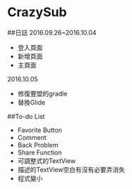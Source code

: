 # CrazySub
##日誌
2016.09.26~2016.10.04

- 登入頁面
- 新增頁面
- 主頁面

2016.10.05 

- 修復豐盟的gradle
- 替換Glide



##To-do List
- Favorite Button
- Comment
- Back Problem
- Share Function
- 可調整式的TextView
- 描述的TextView空白有沒有必要弄消失
- 程式變小